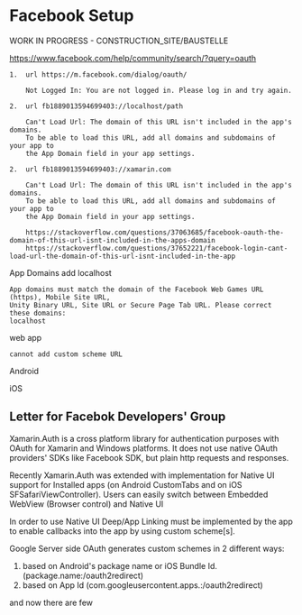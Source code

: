 # Facebook Setup

WORK IN PROGRESS - CONSTRUCTION_SITE/BAUSTELLE

https://www.facebook.com/help/community/search/?query=oauth


    1.  url https://m.facebook.com/dialog/oauth/

        Not Logged In: You are not logged in. Please log in and try again.

    2.  url fb1889013594699403://localhost/path

        Can't Load Url: The domain of this URL isn't included in the app's domains.
        To be able to load this URL, add all domains and subdomains of your app to
        the App Domain field in your app settings. 

    2.  url fb1889013594699403://xamarin.com

        Can't Load Url: The domain of this URL isn't included in the app's domains.
        To be able to load this URL, add all domains and subdomains of your app to
        the App Domain field in your app settings. 

        https://stackoverflow.com/questions/37063685/facebook-oauth-the-domain-of-this-url-isnt-included-in-the-apps-domain
        https://stackoverflow.com/questions/37652221/facebook-login-cant-load-url-the-domain-of-this-url-isnt-included-in-the-app


App Domains add localhost

    App domains must match the domain of the Facebook Web Games URL (https), Mobile Site URL, 
    Unity Binary URL, Site URL or Secure Page Tab URL. Please correct these domains: 
    localhost        

web app

    cannot add custom scheme URL

Android

iOS



## Letter for Facebok Developers' Group


Xamarin.Auth is a cross platform library for authentication purposes with OAuth for Xamarin 
and Windows platforms. It does not use native OAuth providers' SDKs like Facebook SDK, but
plain http requests and responses.

Recently Xamarin.Auth was extended with implementation for Native UI support for Installed
apps (on Android CustomTabs and on iOS SFSafariViewController). Users can easily switch between
Embedded WebView (Browser control) and Native UI

In order to use Native UI Deep/App Linking must be implemented by the app to enable callbacks into the app by using 
custom scheme[s].

Google Server side OAuth generates custom schemes in 2 different ways:

1. based on Android's package name or iOS Bundle Id. (package.name:/oauth2redirect)
2. based on App Id (com.googleusercontent.apps.<appid>:/oauth2redirect)



	
	
	
 


and now there are few

 